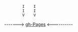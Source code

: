   
            I    I
            I    I
            V    V
 
 -------> [gh-Pages](https://filip582.github.io/trampolinyharcov/) <----------
